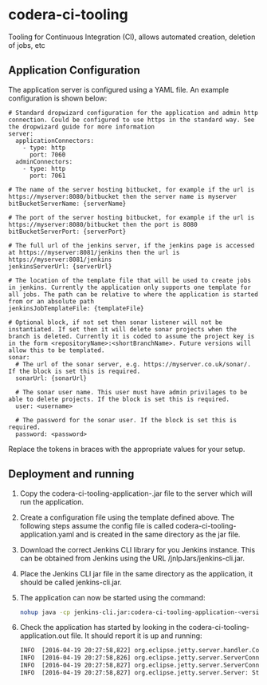 # codera-ci-tooling
Tooling for Continuous Integration (CI), allows automated creation, deletion of jobs, etc

## Application Configuration

The application server is configured using a YAML file. An example configuration is shown below:

```
# Standard dropwizard configuration for the application and admin http connection. Could be configured to use https in the standard way. See the dropwizard guide for more information
server:
  applicationConnectors:
    - type: http
      port: 7060
  adminConnectors:
    - type: http
      port: 7061

# The name of the server hosting bitbucket, for example if the url is https://myserver:8080/bitbucket then the server name is myserver
bitBucketServerName: {serverName}

# The port of the server hosting bitbucket, for example if the url is https://myserver:8080/bitbucket then the port is 8080
bitBucketServerPort: {serverPort}

# The full url of the jenkins server, if the jenkins page is accessed at https://myserver:8081/jenkins then the url is https://myserver:8081/jenkins
jenkinsServerUrl: {serverUrl}

# The location of the template file that will be used to create jobs in jenkins. Currently the application only supports one template for all jobs. The path can be relative to where the application is started from or an absolute path
jenkinsJobTemplateFile: {templateFile}

# Optional block, if not set then sonar listener will not be instantiated. If set then it will delete sonar projects when the branch is deleted. Currently it is coded to assume the project key is in the form <repositoryName>:<shortBranchName>. Future versions will allow this to be templated.
sonar:
  # The url of the sonar server, e.g. https://myserver.co.uk/sonar/. If the block is set this is required.
  sonarUrl: {sonarUrl}

  # The sonar user name. This user must have admin privilages to be able to delete projects. If the block is set this is required.
  user: <username>

  # The password for the sonar user. If the block is set this is required.
  password: <password>

```

Replace the tokens in braces with the appropriate values for your setup.

## Deployment and running

1. Copy the codera-ci-tooling-application-<version>.jar file to the server which will run the application.
2. Create a configuration file using the template defined above. The following steps assume the config file is called codera-ci-tooling-application.yaml and is created in the same directory as the jar file.
3. Download the correct Jenkins CLI library for you Jenkins instance. This can be obtained from Jenkins using the URL <jenkins-url>/jnlpJars/jenkins-cli.jar.
4. Place the Jenkins CLI jar file in the same directory as the application, it should be called jenkins-cli.jar.
5. The application can now be started using the command:

    ```bash
    nohup java -cp jenkins-cli.jar:codera-ci-tooling-application-<version>.jar uk.co.codera.ci.tooling.application.CiToolingApplication server codera-ci-tooling-application.yaml > codera-ci-tooling-application.out 2> codera-ci-tooling-application.err < /dev/null  &
    ```

6. Check the application has started by looking in the codera-ci-tooling-application.out file. It should report it is up and running:

    ```bash
    INFO  [2016-04-19 20:27:58,822] org.eclipse.jetty.server.handler.ContextHandler: Started i.d.j.MutableServletContextHandler@441cc260{/,null,AVAILABLE}
    INFO  [2016-04-19 20:27:58,826] org.eclipse.jetty.server.ServerConnector: Started application@7756c3cd{HTTP/1.1}{0.0.0.0:7060}
    INFO  [2016-04-19 20:27:58,827] org.eclipse.jetty.server.ServerConnector: Started admin@2313052e{HTTP/1.1}{0.0.0.0:7061}
    INFO  [2016-04-19 20:27:58,827] org.eclipse.jetty.server.Server: Started @1050ms
    ```



